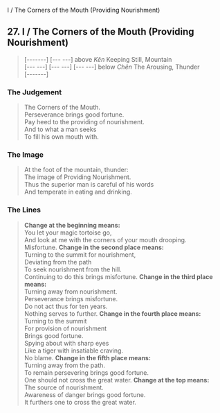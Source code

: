 I / The Corners of the Mouth (Providing Nourishment)
## 27. I / The Corners of the Mouth (Providing Nourishment)
> [-------]
> [--- ---] above _Kên_ Keeping Still, Mountain  
> [--- ---]
> [--- ---]
> [--- ---] below _Chên_ The Arousing, Thunder  
> [-------]
### The Judgement
> The Corners of the Mouth.  
 Perseverance brings good fortune.  
 Pay heed to the providing of nourishment.  
 And to what a man seeks  
 To fill his own mouth with.
### The Image
> At the foot of the mountain, thunder:  
 The image of Providing Nourishment.  
 Thus the superior man is careful of his words  
 And temperate in eating and drinking.
### The Lines

 > **Change at the beginning means:**  
 You let your magic tortoise go,  
 And look at me with the corners of your mouth drooping.  
 Misfortune.
 > **Change in the second place means:**  
 Turning to the summit for nourishment,  
 Deviating from the path  
 To seek nourishment from the hill.  
 Continuing to do this brings misfortune.
 > **Change in the third place means:**  
 Turning away from nourishment.  
 Perseverance brings misfortune.  
 Do not act thus for ten years.  
 Nothing serves to further.
 > **Change in the fourth place means:**  
 Turning to the summit  
 For provision of nourishment  
 Brings good fortune.  
 Spying about with sharp eyes  
 Like a tiger with insatiable craving.  
 No blame.
 > **Change in the fifth place means:**  
 Turning away from the path.  
 To remain persevering brings good fortune.  
 One should not cross the great water.
 > **Change at the top means:**  
 The source of nourishment.  
 Awareness of danger brings good fortune.  
 It furthers one to cross the great water.



